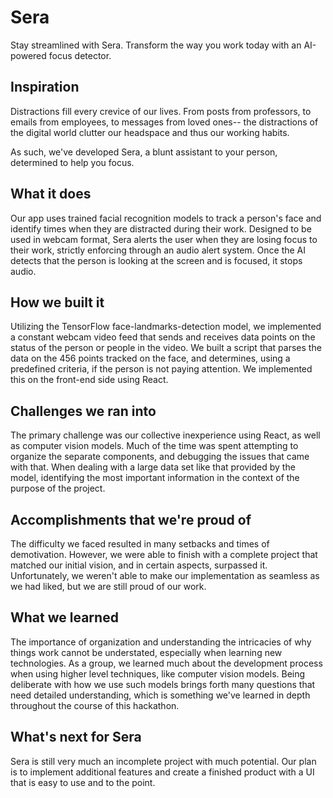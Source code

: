 # Sera

Stay streamlined with Sera. Transform the way you work today with an AI-powered focus detector.

## Inspiration
Distractions fill every crevice of our lives. From posts from professors, to emails from employees, to messages from loved ones-- the distractions of the digital world clutter our headspace and thus our working habits. 

As such, we've developed Sera, a blunt assistant to your person, determined to help you focus.

## What it does
Our app uses trained facial recognition models to track a person's face and identify times when they are distracted during their work. Designed to be used in webcam format, Sera alerts the user when they are losing focus to their work, strictly enforcing through an audio alert system. Once the AI detects that the person is looking at the screen and is focused, it stops audio.

## How we built it
Utilizing the TensorFlow face-landmarks-detection model, we implemented a constant webcam video feed that sends and receives data points on the status of the person or people in the video. We built a script that parses the data on the 456 points tracked on the face, and determines, using a predefined criteria, if the person is not paying attention. We implemented this on the front-end side using React.

## Challenges we ran into
The primary challenge was our collective inexperience using React, as well as computer vision models. Much of the time was spent attempting to organize the separate components, and debugging the issues that came with that. When dealing with a large data set like that provided by the model, identifying the most important information in the context of the purpose of the project. 

## Accomplishments that we're proud of
The difficulty we faced resulted in many setbacks and times of demotivation. However, we were able to finish with a complete project that matched our initial vision, and in certain aspects, surpassed it. Unfortunately, we weren't able to make our implementation as seamless as we had liked, but we are still proud of our work.

## What we learned
The importance of organization and understanding the intricacies of why things work cannot be understated, especially when learning new technologies. As a group, we learned much about the development process when using higher level  techniques, like computer vision models. Being deliberate with how we use such models brings forth many questions that need detailed understanding, which is something we've learned in depth throughout the course of this hackathon.

## What's next for Sera
Sera is still very much an incomplete project with much potential. Our plan is to implement additional features and create a finished product with a UI that is easy to use and to the point. 
